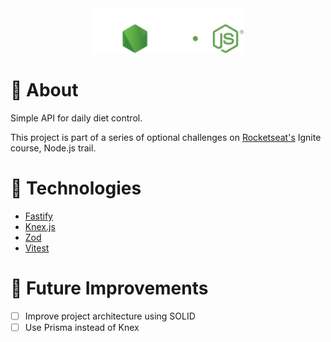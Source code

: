 <div align="center">
  <img src=".github/images/logo.svg" height="72"/>
</div>

# 📖 About

Simple API for daily diet control.

This project is part of a series of optional challenges on [Rocketseat's](https://www.rocketseat.com.br/) Ignite course, Node.js trail.

# 🔩 Technologies

- [Fastify](https://fastify.dev/)
- [Knex.js](https://knexjs.org/)
- [Zod](https://zod.dev/)
- [Vitest](https://vitest.dev/)

# 🚀 Future Improvements

- [ ] Improve project architecture using SOLID
- [ ] Use Prisma instead of Knex
